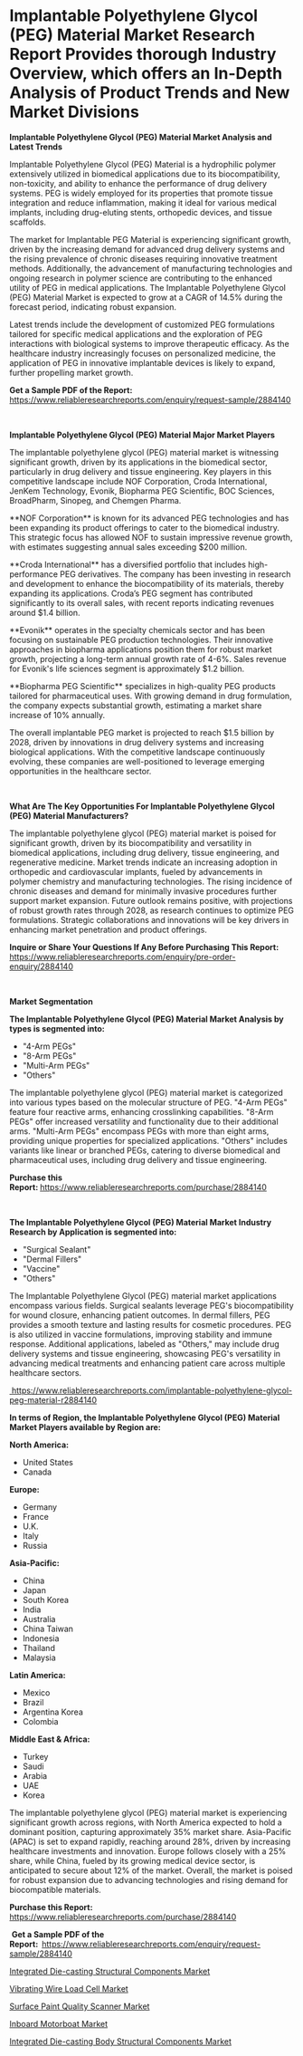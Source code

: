 <p><h1>Implantable Polyethylene Glycol (PEG) Material Market Research Report Provides thorough Industry Overview, which offers an In-Depth Analysis of Product Trends and New Market Divisions</h1></p><p><strong>Implantable Polyethylene Glycol (PEG) Material Market Analysis and Latest Trends</strong></p>
<p><p>Implantable Polyethylene Glycol (PEG) Material is a hydrophilic polymer extensively utilized in biomedical applications due to its biocompatibility, non-toxicity, and ability to enhance the performance of drug delivery systems. PEG is widely employed for its properties that promote tissue integration and reduce inflammation, making it ideal for various medical implants, including drug-eluting stents, orthopedic devices, and tissue scaffolds.</p><p>The market for Implantable PEG Material is experiencing significant growth, driven by the increasing demand for advanced drug delivery systems and the rising prevalence of chronic diseases requiring innovative treatment methods. Additionally, the advancement of manufacturing technologies and ongoing research in polymer science are contributing to the enhanced utility of PEG in medical applications. The Implantable Polyethylene Glycol (PEG) Material Market is expected to grow at a CAGR of 14.5% during the forecast period, indicating robust expansion. </p><p>Latest trends include the development of customized PEG formulations tailored for specific medical applications and the exploration of PEG interactions with biological systems to improve therapeutic efficacy. As the healthcare industry increasingly focuses on personalized medicine, the application of PEG in innovative implantable devices is likely to expand, further propelling market growth.</p></p>
<p><strong>Get a Sample PDF of the Report:&nbsp;</strong> <a href="https://www.reliableresearchreports.com/enquiry/request-sample/2884140?utm_campaign=9&utm_medium=2&utm_source=Github&utm_content=ia&utm_term=13032025&utm_id=implantable-polyethylene-glycol-peg-material">https://www.reliableresearchreports.com/enquiry/request-sample/2884140</a></p>
<p>&nbsp;</p>
<p><strong>Implantable Polyethylene Glycol (PEG) Material Major Market Players</strong></p>
<p><p>The implantable polyethylene glycol (PEG) material market is witnessing significant growth, driven by its applications in the biomedical sector, particularly in drug delivery and tissue engineering. Key players in this competitive landscape include NOF Corporation, Croda International, JenKem Technology, Evonik, Biopharma PEG Scientific, BOC Sciences, BroadPharm, Sinopeg, and Chemgen Pharma.</p><p>**NOF Corporation** is known for its advanced PEG technologies and has been expanding its product offerings to cater to the biomedical industry. This strategic focus has allowed NOF to sustain impressive revenue growth, with estimates suggesting annual sales exceeding $200 million.</p><p>**Croda International** has a diversified portfolio that includes high-performance PEG derivatives. The company has been investing in research and development to enhance the biocompatibility of its materials, thereby expanding its applications. Croda’s PEG segment has contributed significantly to its overall sales, with recent reports indicating revenues around $1.4 billion.</p><p>**Evonik** operates in the specialty chemicals sector and has been focusing on sustainable PEG production technologies. Their innovative approaches in biopharma applications position them for robust market growth, projecting a long-term annual growth rate of 4-6%. Sales revenue for Evonik's life sciences segment is approximately $1.2 billion.</p><p>**Biopharma PEG Scientific** specializes in high-quality PEG products tailored for pharmaceutical uses. With growing demand in drug formulation, the company expects substantial growth, estimating a market share increase of 10% annually.</p><p>The overall implantable PEG market is projected to reach $1.5 billion by 2028, driven by innovations in drug delivery systems and increasing biological applications. With the competitive landscape continuously evolving, these companies are well-positioned to leverage emerging opportunities in the healthcare sector.</p></p>
<p>&nbsp;</p>
<p><strong>What Are The Key Opportunities For Implantable Polyethylene Glycol (PEG) Material Manufacturers?</strong></p>
<p><p>The implantable polyethylene glycol (PEG) material market is poised for significant growth, driven by its biocompatibility and versatility in biomedical applications, including drug delivery, tissue engineering, and regenerative medicine. Market trends indicate an increasing adoption in orthopedic and cardiovascular implants, fueled by advancements in polymer chemistry and manufacturing technologies. The rising incidence of chronic diseases and demand for minimally invasive procedures further support market expansion. Future outlook remains positive, with projections of robust growth rates through 2028, as research continues to optimize PEG formulations. Strategic collaborations and innovations will be key drivers in enhancing market penetration and product offerings.</p></p>
<p><strong>Inquire or Share Your Questions If Any Before Purchasing This Report:</strong> <a href="https://www.reliableresearchreports.com/enquiry/pre-order-enquiry/2884140?utm_campaign=9&utm_medium=2&utm_source=Github&utm_content=ia&utm_term=13032025&utm_id=implantable-polyethylene-glycol-peg-material">https://www.reliableresearchreports.com/enquiry/pre-order-enquiry/2884140</a></p>
<p>&nbsp;</p>
<p><strong>Market Segmentation</strong></p>
<p><strong>The Implantable Polyethylene Glycol (PEG) Material Market Analysis by types is segmented into:</strong></p>
<p><ul><li>"4-Arm PEGs"</li><li>"8-Arm PEGs"</li><li>"Multi-Arm PEGs"</li><li>"Others"</li></ul></p>
<p><p>The implantable polyethylene glycol (PEG) material market is categorized into various types based on the molecular structure of PEG. "4-Arm PEGs" feature four reactive arms, enhancing crosslinking capabilities. "8-Arm PEGs" offer increased versatility and functionality due to their additional arms. "Multi-Arm PEGs" encompass PEGs with more than eight arms, providing unique properties for specialized applications. "Others" includes variants like linear or branched PEGs, catering to diverse biomedical and pharmaceutical uses, including drug delivery and tissue engineering.</p></p>
<p><strong>Purchase this Report:&nbsp;</strong><a href="https://www.reliableresearchreports.com/purchase/2884140?utm_campaign=9&utm_medium=2&utm_source=Github&utm_content=ia&utm_term=13032025&utm_id=implantable-polyethylene-glycol-peg-material">https://www.reliableresearchreports.com/purchase/2884140</a></p>
<p>&nbsp;</p>
<p><strong>The Implantable Polyethylene Glycol (PEG) Material Market Industry Research by Application is segmented into:</strong></p>
<p><ul><li>"Surgical Sealant"</li><li>"Dermal Fillers"</li><li>"Vaccine"</li><li>"Others"</li></ul></p>
<p><p>The Implantable Polyethylene Glycol (PEG) material market applications encompass various fields. Surgical sealants leverage PEG's biocompatibility for wound closure, enhancing patient outcomes. In dermal fillers, PEG provides a smooth texture and lasting results for cosmetic procedures. PEG is also utilized in vaccine formulations, improving stability and immune response. Additional applications, labeled as "Others," may include drug delivery systems and tissue engineering, showcasing PEG's versatility in advancing medical treatments and enhancing patient care across multiple healthcare sectors.</p></p>
<p><a href="https://www.reliableresearchreports.com/implantable-polyethylene-glycol-peg-material-r2884140?utm_campaign=9&utm_medium=2&utm_source=Github&utm_content=ia&utm_term=13032025&utm_id=implantable-polyethylene-glycol-peg-material">&nbsp;https://www.reliableresearchreports.com/implantable-polyethylene-glycol-peg-material-r2884140</a></p>
<p><strong>In terms of Region, the Implantable Polyethylene Glycol (PEG) Material Market Players available by Region are:</strong></p>
<p>
    <p> <strong> North America: </strong>
        <ul>
            <li>United States</li>
            <li>Canada</li>
        </ul>
        </p> 
    <p> <strong> Europe: </strong>
        <ul>
            <li>Germany</li>
            <li>France</li>
            <li>U.K.</li>
            <li>Italy</li>
            <li>Russia</li>
        </ul>
        </p> 
    <p> <strong> Asia-Pacific: </strong>
        <ul>
            <li>China</li>
            <li>Japan</li>
            <li>South Korea</li>
            <li>India</li>
            <li>Australia</li>
            <li>China Taiwan</li>
            <li>Indonesia</li>
            <li>Thailand</li>
            <li>Malaysia</li>
        </ul>
        </p> 
    <p> <strong> Latin America: </strong>
        <ul>
            <li>Mexico</li>
            <li>Brazil</li>
            <li>Argentina Korea</li>
            <li>Colombia</li>
        </ul>
        </p> 
    <p> <strong> Middle East & Africa: </strong>
        <ul>
            <li>Turkey</li>
            <li>Saudi</li>
            <li>Arabia</li>
            <li>UAE</li>
            <li>Korea</li>
        </ul>
    </p>
    </p>
<p><p>The implantable polyethylene glycol (PEG) material market is experiencing significant growth across regions, with North America expected to hold a dominant position, capturing approximately 35% market share. Asia-Pacific (APAC) is set to expand rapidly, reaching around 28%, driven by increasing healthcare investments and innovation. Europe follows closely with a 25% share, while China, fueled by its growing medical device sector, is anticipated to secure about 12% of the market. Overall, the market is poised for robust expansion due to advancing technologies and rising demand for biocompatible materials.</p></p>
<p><strong>Purchase this Report: </strong><a href="https://www.reliableresearchreports.com/purchase/2884140?utm_campaign=9&utm_medium=2&utm_source=Github&utm_content=ia&utm_term=13032025&utm_id=implantable-polyethylene-glycol-peg-material">https://www.reliableresearchreports.com/purchase/2884140</a></p>
<p>&nbsp;<strong>Get a Sample PDF of the Report:&nbsp;&nbsp;</strong><a href="https://www.reliableresearchreports.com/enquiry/request-sample/2884140?utm_campaign=9&utm_medium=2&utm_source=Github&utm_content=ia&utm_term=13032025&utm_id=implantable-polyethylene-glycol-peg-material">https://www.reliableresearchreports.com/enquiry/request-sample/2884140</a></p>
<p><strong></strong></p>
<p><p><a href="https://github.com/oshrykauraj7/Market-Research-Report-List-1/blob/main/integrated-die-casting-structural-components-market.md?utm_campaign=9&utm_medium=2&utm_source=Github&utm_content=ia&utm_term=13032025&utm_id=implantable-polyethylene-glycol-peg-material">Integrated Die-casting Structural Components Market</a></p><p><a href="https://github.com/lemiranajd/Market-Research-Report-List-1/blob/main/vibrating-wire-load-cell-market.md?utm_campaign=9&utm_medium=2&utm_source=Github&utm_content=ia&utm_term=13032025&utm_id=implantable-polyethylene-glycol-peg-material">Vibrating Wire Load Cell Market</a></p><p><a href="https://github.com/pichuaadh0/Market-Research-Report-List-1/blob/main/surface-paint-quality-scanner-market.md?utm_campaign=9&utm_medium=2&utm_source=Github&utm_content=ia&utm_term=13032025&utm_id=implantable-polyethylene-glycol-peg-material">Surface Paint Quality Scanner Market</a></p><p><a href="https://github.com/forgazerbyjt/Market-Research-Report-List-1/blob/main/inboard-motorboat-market.md?utm_campaign=9&utm_medium=2&utm_source=Github&utm_content=ia&utm_term=13032025&utm_id=implantable-polyethylene-glycol-peg-material">Inboard Motorboat Market</a></p><p><a href="https://github.com/merkinedry7b/Market-Research-Report-List-1/blob/main/integrated-die-casting-body-structural-components-market.md?utm_campaign=9&utm_medium=2&utm_source=Github&utm_content=ia&utm_term=13032025&utm_id=implantable-polyethylene-glycol-peg-material">Integrated Die-casting Body Structural Components Market</a></p></p>